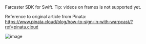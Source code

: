 
Farcaster SDK for Swift. Tip: videos on frames is not supported yet.

Reference to original article from Pinata: https://www.pinata.cloud/blog/how-to-sign-in-with-warpcast/?ref=pinata.cloud

![image](https://github.com/user-attachments/assets/5a774e73-5980-4c9d-b7e4-6b6a83ecace5)
